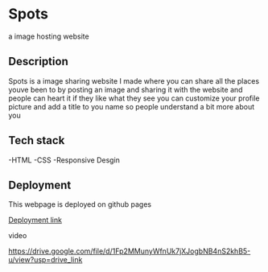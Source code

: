 # Spots

a image hosting website

## Description

Spots is a image sharing website I made where you can share all the places youve been to by posting an image and sharing it with the website and people can heart it if they like what they see
you can customize your profile picture and add a title to you name so people understand a bit more about you

## Tech stack

-HTML
-CSS
-Responsive Desgin

## Deployment

This webpage is deployed on github pages

[Deployment link](https://username.github.io/repo-name)

video

https://drive.google.com/file/d/1Fp2MMunyWfnUk7jXJogbNB4nS2khB5-u/view?usp=drive_link
